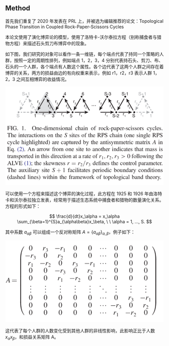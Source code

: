 ## Method

首先我们重复了 2020 年发表在 PRL 上，并被选为编辑推荐的论文：Topological Phase Transition in Coupled Rock-Paper-Scissors Cycles

本论文使用了演化博弈论的模型，使用了洛特卡-沃尔泰拉方程（别称捕食者与猎物方程）来描述石头剪刀布博弈中的现象。

如下图，我们研究的对象可以看作一条一维链，每个端点代表了持同一个策略的人群，按照一定的周期性排列，例如端点 1，2，3，4 分别代表持石头、剪刀、布、石头的一个人群，各个端点有人数这个属性。各个边代表了这两个人群之间存在着博弈的关系，两方的损益由边的有向权重来表示，例如 r1，r2，r3 表示人群 1，2，3 之间互相博弈的收益情况。

![fig1](fig1.png)

可以使用一个方程来描述这个博弈的演化过程，此方程在 1925 和 1926 年由洛特卡和沃尔泰拉独立发表，经常用于描述生态系统中捕食者和猎物的数量演化关系。方程的形式如下：

$$
\frac{d}{dt}x_\alpha = x_\alpha \sum_{\beta=1}^{S}a_{\alpha\beta}x_\beta, \ \ \alpha = 1, ..., S.
$$

其中系数 $a_{\alpha\beta}$ 可以组成一个反对称矩阵 $A=\{a_{\alpha\beta}\}_{\alpha, \beta}$，例子如下：

![fig1.5](fig1.5.png)

这代表了每个人群的人数变化受到其他人群的非线性影响，此影响正比于人数 $x_\alpha x_\beta$，和损益关系矩阵 A。
